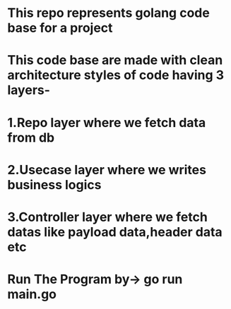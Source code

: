 # This repo represents golang code base for a project

# This code base are made with clean architecture styles of code having 3 layers-

# 1.Repo layer where we fetch data from db

# 2.Usecase layer where we writes business logics

# 3.Controller layer where we fetch datas like payload data,header data etc

# Run The Program by-> go run main.go
